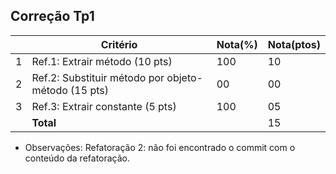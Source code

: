 Correção Tp1
--

|   |Critério                                             |Nota(%) |Nota(ptos)|
|---|-----------------------------------------------------|--------|----------|  
| 1 |Ref.1: Extrair método (10 pts)                       |   100  |    10    |  
| 2 |Ref.2: Substituir método por objeto-método (15 pts)  |   00   |    00    |  
| 3 |Ref.3: Extrair constante (5 pts)                     |   100  |    05    |  
|   |**Total**                                            |        |    15    |  

* Observações:
  Refatoração 2: não foi encontrado o commit com o conteúdo da refatoração.
